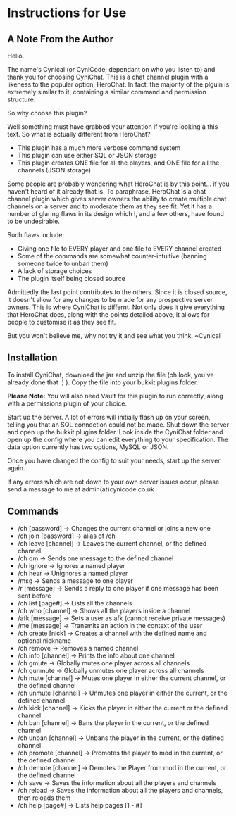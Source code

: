 Instructions for Use
==============================

A Note From the Author
-----------------------

Hello.

The name's Cynical (or CyniCode; dependant on who you listen to) and thank you for choosing CyniChat. This is a chat channel plugin with a likeness to the popular option, HeroChat. In fact, the majority of the plguin is extremely similar to it, containing a similar command and permission structure.

So why choose this plugin?

Well something must have grabbed your attention if you're looking a this text. So what is actually different from HeroChat?

- This plugin has a much more verbose command system
- This plugin can use either SQL or JSON storage
- This plugin creates ONE file for all the players, and ONE file for all the channels (JSON storage)

Some people are probably wondering what HeroChat is by this point... if you haven't heard of it already that is. To paraphrase, HeroChat is a chat channel plugin which gives server owners the ability to create multiple chat channels on a server and to moderate them as they see fit. Yet it has a number of glaring flaws in its design which I, and a few others, have found to be undesirable.

Such flaws include:
- Giving one file to EVERY player and one file to EVERY channel created
- Some of the commands are somewhat counter-intuitive (banning someone twice to unban them)
- A lack of storage choices
- The plugin itself being closed source

Admittedly the last point contributes to the others. Since it is closed source, it doesn't allow for any changes to be made for any prospective server owners. This is where CyniChat is differnt. Not only does it give everything that HeroChat does, along with the points detailed above, it allows for people to customise it as they see fit.

But you won't believe me, why not try it and see what you think.
~Cynical

Installation
----------------

To install CyniChat, download the jar and unzip the file (oh look, you've already done that :) ). Copy the file into your bukkit plugins folder.

**Please Note:** You will also need Vault for this plugin to run correctly, along with a permissions plugin of your choice.

Start up the server. A lot of errors will initially flash up on your screen, telling you that an SQL connection could not be made. Shut down the server and open up the bukkit plugins folder. Look inside the CyniChat folder and open up the config where you can edit everything to your specification. The data option currently has two options, MySQL or JSON.

Once you have changed the config to suit your needs, start up the server again.

If any errors which are not down to your own server issues occur, please send a message to me at admin(at)cynicode.co.uk

Commands
-----------------

- /ch <channel> [password] -> Changes the current channel or joins a new one
- /ch join <channel> [password] -> alias of /ch
- /ch leave [channel] -> Leaves the current channel, or the defined channel
- /ch qm <channel> <message> -> Sends one message to the defined channel
- /ch ignore <player> -> Ignores a named player
- /ch hear <player> -> Unignores a named player
- /msg <player> <message> -> Sends a message to one player
- /r [message] -> Sends a reply to one player if one message has been sent before
- /ch list [page#] -> Lists all the channels
- /ch who [channel] -> Shows all the players inside a channel
- /afk [message] -> Sets a user as afk (cannot receive private messages)
- /me [message] -> Transmits an action in the context of the user
- /ch create <name> [nick] -> Creates a channel with the defined name and optional nickname
- /ch remove <channel> -> Removes a named channel
- /ch info [channel] -> Prints the info about one channel
- /ch gmute <player> -> Globally mutes one player across all channels
- /ch gunmute <player> -> Globally unmutes one player across all channels
- /ch mute <player> [channel] -> Mutes one player in either the current channel, or the defined channel
- /ch unmute <player> [channel] -> Unmutes one player in either the current, or the defined channel
- /ch kick <player> [channel] -> Kicks the player in either the current or the defined channel
- /ch ban <player> [channel] -> Bans the player in the current, or the defined channel
- /ch unban <player> [channel] -> Unbans the player in the current, or the defined channel
- /ch promote <player> [channel] -> Promotes the player to mod in the current, or the defined channel
- /ch demote <player> [channel] -> Demotes the Player from mod in the current, or the defined channel
- /ch save -> Saves the information about all the players and channels
- /ch reload -> Saves the information about all the players and channels, then reloads them
- /ch help [page#] -> Lists help pages [1 - #]